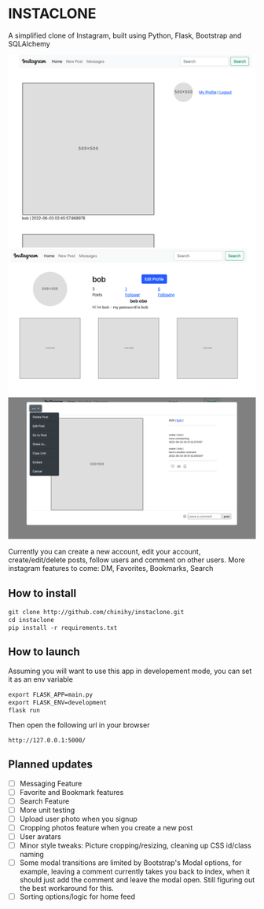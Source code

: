# INSTACLONE
A simplified clone of Instagram, built using Python, Flask, Bootstrap and SQLAlchemy

<img src="./app/static/images/github_previews/home-preview.png" alt="home preview">
<img src="./app/static/images/github_previews/profile-preview.png" alt="profile preview">
<img src="./app/static/images/github_previews/post-preview.png" alt="post preview">

Currently you can create a new account, edit your account, create/edit/delete posts, follow users and comment on other users.  More instagram features to come: DM, Favorites, Bookmarks, Search

## How to install
```
git clone http://github.com/chinihy/instaclone.git
cd instaclone
pip install -r requirements.txt
```

## How to launch
Assuming you will want to use this app in developement mode, you can set it as an env variable
```
export FLASK_APP=main.py
export FLASK_ENV=development
flask run
```

Then open the following url in your browser
```
http://127.0.0.1:5000/
```

## Planned updates
- [ ] Messaging Feature
- [ ] Favorite and Bookmark features
- [ ] Search Feature
- [ ] More unit testing
- [ ] Upload user photo when you signup
- [ ] Cropping photos feature when you create a new post
- [ ] User avatars
- [ ] Minor style tweaks: Picture cropping/resizing, cleaning up CSS id/class naming
- [ ] Some modal transitions are limited by Bootstrap's Modal options, for example, leaving a comment currently takes you back to index, when it should just add the comment and leave the modal open. Still figuring out the best workaround for this.
- [ ] Sorting options/logic for home feed